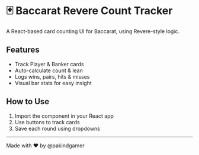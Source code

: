 # 🃏 Baccarat Revere Count Tracker

A React-based card counting UI for Baccarat, using Revere-style logic.

## Features
- Track Player & Banker cards
- Auto-calculate count & lean
- Logs wins, pairs, hits & misses
- Visual bar stats for easy insight

## How to Use
1. Import the component in your React app
2. Use buttons to track cards
3. Save each round using dropdowns

---

Made with ❤️ by @pakindgamer
